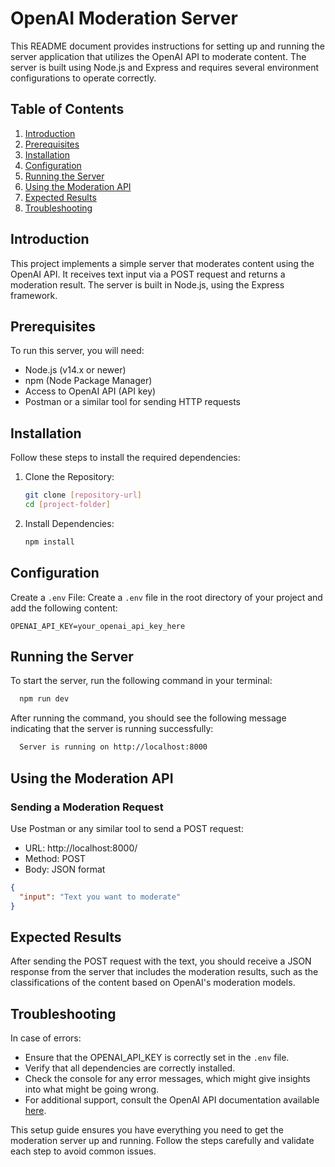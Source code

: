 # OpenAI Moderation Server

This README document provides instructions for setting up and running the server application that utilizes the OpenAI API to moderate content. The server is built using Node.js and Express and requires several environment configurations to operate correctly.

## Table of Contents
1. [Introduction](#introduction)
2. [Prerequisites](#prerequisites)
3. [Installation](#installation)
4. [Configuration](#configuration)
5. [Running the Server](#running-the-server)
6. [Using the Moderation API](#using-the-moderation-api)
7. [Expected Results](#expected-results)
8. [Troubleshooting](#troubleshooting)

## Introduction
This project implements a simple server that moderates content using the OpenAI API. It receives text input via a POST request and returns a moderation result. The server is built in Node.js, using the Express framework.

## Prerequisites
To run this server, you will need:
- Node.js (v14.x or newer)
- npm (Node Package Manager)
- Access to OpenAI API (API key)
- Postman or a similar tool for sending HTTP requests

## Installation
Follow these steps to install the required dependencies:
1. Clone the Repository:
    ```bash
    git clone [repository-url]
    cd [project-folder]
    ```
2. Install Dependencies:
    ```bash
    npm install
    ```

## Configuration
Create a `.env` File: Create a `.env` file in the root directory of your project and add the following content:
```plaintext
OPENAI_API_KEY=your_openai_api_key_here
```

## Running the Server

To start the server, run the following command in your terminal:

```bash
  npm run dev
```
After running the command, you should see the following message indicating that the server is running successfully:

```bash
  Server is running on http://localhost:8000
```

## Using the Moderation API

### Sending a Moderation Request
Use Postman or any similar tool to send a POST request:
- URL: http://localhost:8000/
- Method: POST
- Body: JSON format
```json
{
  "input": "Text you want to moderate"
}
```

## Expected Results
After sending the POST request with the text, you should receive a JSON response from the server that includes the moderation results, such as the classifications of the content based on OpenAI's moderation models.

## Troubleshooting
In case of errors:
- Ensure that the OPENAI_API_KEY is correctly set in the `.env` file.
- Verify that all dependencies are correctly installed.
- Check the console for any error messages, which might give insights into what might be going wrong.
- For additional support, consult the OpenAI API documentation available [here](https://openai.com/docs/).

This setup guide ensures you have everything you need to get the moderation server up and running. Follow the steps carefully and validate each step to avoid common issues.
